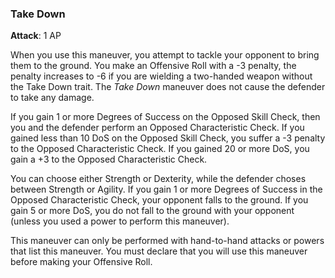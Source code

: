 ### Take Down
**Attack**: 1 AP

When you use this maneuver, you attempt to tackle your opponent to bring them to the ground. You make an Offensive Roll with a -3 penalty, the penalty increases to -6 if you are wielding a two-handed weapon without the Take Down trait. The _Take Down_ maneuver does not cause the defender to take any damage.

If you gain 1 or more Degrees of Success on the Opposed Skill Check, then you and the defender perform an Opposed Characteristic Check. If you gained less than 10 DoS on the Opposed Skill Check, you suffer a -3 penalty to the Opposed Characteristic Check. If you gained 20 or more DoS, you gain a +3 to the Opposed Characteristic Check. 

You can choose either Strength or Dexterity, while the defender choses between Strength or Agility. If you gain 1 or more Degrees of Success in the Opposed Characteristic Check, your opponent falls to the ground. If you gain 5 or more DoS, you do not fall to the ground with your opponent (unless you used a power to perform this maneuver).

This maneuver can only be performed with hand-to-hand attacks or powers that list this maneuver. You must declare that you will use this maneuver before making your Offensive Roll.